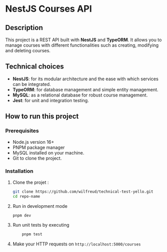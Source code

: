 # NestJS Courses API

## Description

This project is a REST API built with **NestJS** and **TypeORM**. It allows you to manage courses with different functionalities such as creating, modifying and deleting courses.

## Technical choices

- **NestJS**: for its modular architecture and the ease with which services can be integrated.
- **TypeORM**: for database management and simple entity management.
- **MySQL**: as a relational database for robust course management.
- **Jest**: for unit and integration testing.

## How to run this project

### Prerequisites

- Node.js version 16+
- PNPM package manager
- MySQL installed on your machine.
- Git to clone the project.

### Installation

1. Clone the projet :
   ```bash
   git clone https://github.com/wilfreud/technical-test-yello.git
   cd repo-name
   ```
2. Run in development mode

   ```bash
   pnpm dev
   ```

3. Run unit tests by executing
   ```bash
       pnpm test
   ```
4. Make your HTTP requests on
   `http://localhost:5000/courses`
